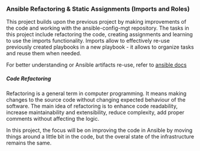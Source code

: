 
### Ansible Refactoring & Static Assignments (Imports and Roles)

This project builds upon the previous project by making improvements of the code and working with the ansible-config-mgt repository. The tasks in this project include refactoring the code, creating assignments and learning to use the imports functionality. Imports allow to effectively re-use previously created playbooks in a new playbook - it allows to organize tasks and reuse them when needed.

For better understanding or Ansible artifacts re-use, refer to [ansible docs](https://docs.ansible.com/ansible/latest/user_guide/playbooks_reuse.html)

##### Code Refactoring

Refactoring is a general term in computer programming. It means making changes to the source code without changing expected behaviour of the software. The main idea of refactoring is to enhance code readability, increase maintainability and extensibility, reduce complexity, add proper comments without affecting the logic.

In this project, the focus will be on improving the code in Ansible by moving things around a little bit in the code, but the overal state of the infrastructure remains the same.

